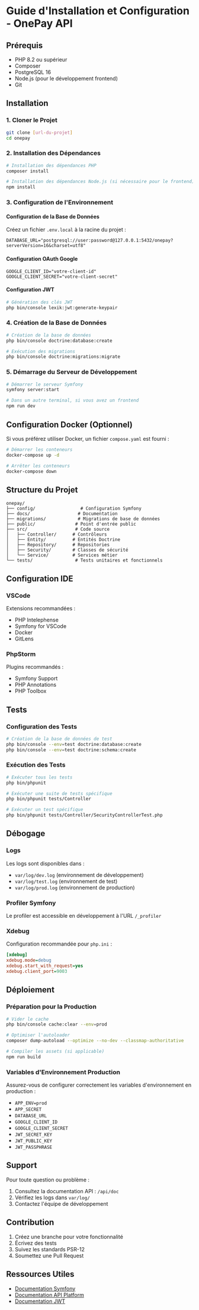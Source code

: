 # Guide d'Installation et Configuration - OnePay API

## Prérequis
- PHP 8.2 ou supérieur
- Composer
- PostgreSQL 16
- Node.js (pour le développement frontend)
- Git

## Installation

### 1. Cloner le Projet
```bash
git clone [url-du-projet]
cd onepay
```

### 2. Installation des Dépendances
```bash
# Installation des dépendances PHP
composer install

# Installation des dépendances Node.js (si nécessaire pour le frontend)
npm install
```

### 3. Configuration de l'Environnement

#### Configuration de la Base de Données
Créez un fichier `.env.local` à la racine du projet :
```env
DATABASE_URL="postgresql://user:password@127.0.0.1:5432/onepay?serverVersion=16&charset=utf8"
```

#### Configuration OAuth Google
```env
GOOGLE_CLIENT_ID="votre-client-id"
GOOGLE_CLIENT_SECRET="votre-client-secret"
```

#### Configuration JWT
```bash
# Génération des clés JWT
php bin/console lexik:jwt:generate-keypair
```

### 4. Création de la Base de Données
```bash
# Création de la base de données
php bin/console doctrine:database:create

# Exécution des migrations
php bin/console doctrine:migrations:migrate
```

### 5. Démarrage du Serveur de Développement
```bash
# Démarrer le serveur Symfony
symfony server:start

# Dans un autre terminal, si vous avez un frontend
npm run dev
```

## Configuration Docker (Optionnel)

Si vous préférez utiliser Docker, un fichier `compose.yaml` est fourni :

```bash
# Démarrer les conteneurs
docker-compose up -d

# Arrêter les conteneurs
docker-compose down
```

## Structure du Projet

```
onepay/
├── config/                 # Configuration Symfony
├── docs/                  # Documentation
├── migrations/            # Migrations de base de données
├── public/               # Point d'entrée public
├── src/                  # Code source
│   ├── Controller/      # Contrôleurs
│   ├── Entity/          # Entités Doctrine
│   ├── Repository/      # Repositories
│   ├── Security/        # Classes de sécurité
│   └── Service/         # Services métier
└── tests/                # Tests unitaires et fonctionnels
```

## Configuration IDE

### VSCode
Extensions recommandées :
- PHP Intelephense
- Symfony for VSCode
- Docker
- GitLens

### PhpStorm
Plugins recommandés :
- Symfony Support
- PHP Annotations
- PHP Toolbox

## Tests

### Configuration des Tests
```bash
# Création de la base de données de test
php bin/console --env=test doctrine:database:create
php bin/console --env=test doctrine:schema:create
```

### Exécution des Tests
```bash
# Exécuter tous les tests
php bin/phpunit

# Exécuter une suite de tests spécifique
php bin/phpunit tests/Controller

# Exécuter un test spécifique
php bin/phpunit tests/Controller/SecurityControllerTest.php
```

## Débogage

### Logs
Les logs sont disponibles dans :
- `var/log/dev.log` (environnement de développement)
- `var/log/test.log` (environnement de test)
- `var/log/prod.log` (environnement de production)

### Profiler Symfony
Le profiler est accessible en développement à l'URL `/_profiler`

### Xdebug
Configuration recommandée pour `php.ini` :
```ini
[xdebug]
xdebug.mode=debug
xdebug.start_with_request=yes
xdebug.client_port=9003
```

## Déploiement

### Préparation pour la Production
```bash
# Vider le cache
php bin/console cache:clear --env=prod

# Optimiser l'autoloader
composer dump-autoload --optimize --no-dev --classmap-authoritative

# Compiler les assets (si applicable)
npm run build
```

### Variables d'Environnement Production
Assurez-vous de configurer correctement les variables d'environnement en production :
- `APP_ENV=prod`
- `APP_SECRET`
- `DATABASE_URL`
- `GOOGLE_CLIENT_ID`
- `GOOGLE_CLIENT_SECRET`
- `JWT_SECRET_KEY`
- `JWT_PUBLIC_KEY`
- `JWT_PASSPHRASE`

## Support

Pour toute question ou problème :
1. Consultez la documentation API : `/api/doc`
2. Vérifiez les logs dans `var/log/`
3. Contactez l'équipe de développement

## Contribution

1. Créez une branche pour votre fonctionnalité
2. Écrivez des tests
3. Suivez les standards PSR-12
4. Soumettez une Pull Request

## Ressources Utiles
- [Documentation Symfony](https://symfony.com/doc)
- [Documentation API Platform](https://api-platform.com/docs)
- [Documentation JWT](https://github.com/lexik/LexikJWTAuthenticationBundle/blob/master/Resources/doc/index.md)

